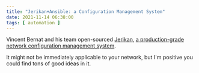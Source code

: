 ```yaml
---
title: "Jerikan+Ansible: a Configuration Management System"
date: 2021-11-14 06:38:00
tags: [ automation ]
---
```

Vincent Bernat and his team open-sourced [Jerikan](https://github.com/jerikan-network/cmdb), [a production-grade network configuration management system](https://vincent.bernat.ch/en/blog/2021-network-jerikan-ansible). 

It might not be immediately applicable to your network, but I'm positive you could find tons of good ideas in it.
